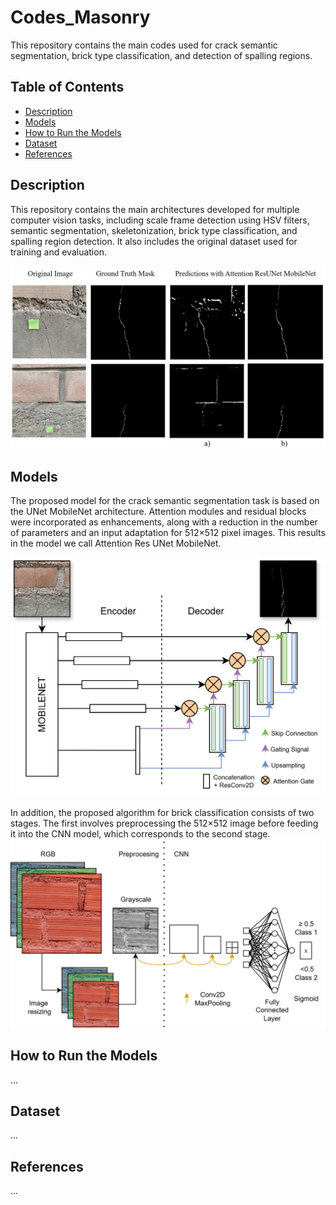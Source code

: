 # Codes_Masonry
This repository contains the main codes used for crack semantic segmentation, brick type classification, and detection of spalling regions.

## Table of Contents
- [Description](#description)
- [Models](#models)
- [How to Run the Models](#how-to-run-the-models)
- [Dataset](#dataset)
- [References](#references)


## Description
This repository contains the main architectures developed for multiple computer vision tasks, including scale frame detection using HSV filters, semantic segmentation, skeletonization, brick type classification, and spalling region detection. It also includes the original dataset used for training and evaluation.

![Architecture Overview](images/visualirr.png)

## Models
The proposed model for the crack semantic segmentation task is based on the UNet MobileNet architecture. Attention modules and residual blocks were incorporated as enhancements, along with a reduction in the number of parameters and an input adaptation for 512×512 pixel images. This results in the model we call Attention Res UNet MobileNet.

![Architecture Overview](images/Arq.png)


In addition, the proposed algorithm for brick classification consists of two stages. The first involves preprocessing the 512×512 image before feeding it into the CNN model, which corresponds to the second stage.
![Architecture Overview](images/Cla.png)


## How to Run the Models
...

## Dataset
...

## References
...
